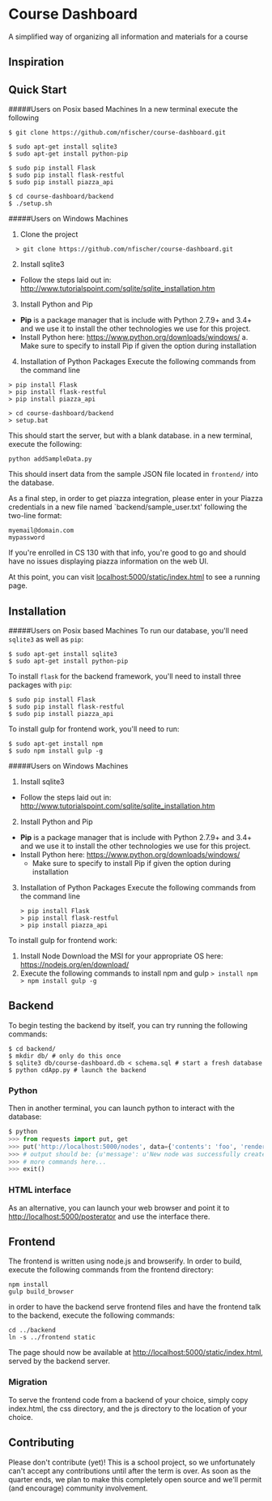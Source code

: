 Course Dashboard
================

A simplified way of organizing all information and materials for a course

Inspiration
-----------

Quick Start
-----------
#####Users on Posix based Machines
In a new terminal execute the following

```
$ git clone https://github.com/nfischer/course-dashboard.git

$ sudo apt-get install sqlite3
$ sudo apt-get install python-pip

$ sudo pip install Flask
$ sudo pip install flask-restful
$ sudo pip install piazza_api

$ cd course-dashboard/backend
$ ./setup.sh
```

#####Users on Windows Machines

1. Clone the project
  ```
    > git clone https://github.com/nfischer/course-dashboard.git
  ```
  
2. Install sqlite3
  - Follow the steps laid out in: http://www.tutorialspoint.com/sqlite/sqlite_installation.htm
3. Install Python and Pip
  - **Pip** is a package manager that is include with Python 2.7.9+ and 3.4+ and we use it to install the other technologies we      use for this project.
  - Install Python here: https://www.python.org/downloads/windows/
    a. Make sure to specify to install Pip if given the option during installation
4. Installation of Python Packages
  Execute the following commands from the command line
  ```
  > pip install Flask
  > pip install flask-restful
  > pip install piazza_api
  
  > cd course-dashboard/backend
  > setup.bat
  ```

This should start the server, but with a blank database. in a new terminal,
execute the following:

```
python addSampleData.py
```

This should insert data from the sample JSON file located in `frontend/` into
the database.

As a final step, in order to get piazza integration, please enter in your Piazza
credentials in a new file named `backend/sample_user.txt' following the two-line
format:

```
myemail@domain.com
mypassword
```

If you're enrolled in CS 130 with that info, you're good to go and should have
no issues displaying piazza information on the web UI.

At this point, you can visit
[localhost:5000/static/index.html](http://localhost:5000/static/index.html) to
see a running page.

Installation
------------

#####Users on Posix based Machines
To run our database, you'll need `sqlite3` as well as `pip`:

```
$ sudo apt-get install sqlite3
$ sudo apt-get install python-pip
```

To install `flask` for the backend framework, you'll need to install three
packages with `pip`:

```
$ sudo pip install Flask
$ sudo pip install flask-restful
$ sudo pip install piazza_api
```

To install gulp for frontend work, you'll need to run:

```
$ sudo apt-get install npm
$ sudo npm install gulp -g
```

#####Users on Windows Machines
1. Install sqlite3
  - Follow the steps laid out in: http://www.tutorialspoint.com/sqlite/sqlite_installation.htm
2. Install Python and Pip
  - **Pip** is a package manager that is include with Python 2.7.9+ and 3.4+ and we use it to install the other technologies we      use for this project.
  - Install Python here: https://www.python.org/downloads/windows/
    - Make sure to specify to install Pip if given the option during installation
3. Installation of Python Packages
    Execute the following commands from the command line
    ```
    > pip install Flask
    > pip install flask-restful
    > pip install piazza_api
    ```

To install gulp for frontend work:
  1. Install Node
    Download the MSI for your appropriate OS here: https://nodejs.org/en/download/
  2. Execute the following commands to install npm and gulp
    ```
    > install npm
    > npm install gulp -g
    ```

Backend
-------

To begin testing the backend by itself, you can try running the following
commands:

```
$ cd backend/
$ mkdir db/ # only do this once
$ sqlite3 db/course-dashboard.db < schema.sql # start a fresh database
$ python cdApp.py # launch the backend
```

### Python

Then in another terminal, you can launch python to interact with the database:

```Python
$ python
>>> from requests import put, get
>>> put('http://localhost:5000/nodes', data={'contents': 'foo', 'renderer': 'bar'}).json()
>>> # output should be: {u'message': u'New node was successfully created'}
>>> # more commands here...
>>> exit()
```

### HTML interface

As an alternative, you can launch your web browser and point it to
[http://localhost:5000/posterator](http://localhost:5000/posterator) and use the
interface there.

Frontend
--------

The frontend is written using node.js and browserify. In order to build, execute
the following commands from the frontend directory:

```
npm install
gulp build_browser
```

in order to have the backend serve frontend files and have the frontend talk to
the backend, execute the following commands:

```
cd ../backend
ln -s ../frontend static
```

The page should now be available at
[http://localhost:5000/static/index.html](http://localhost:5000/static/index.html),
served by the backend server.

### Migration

To serve the frontend code from a backend of your choice, simply copy
index.html, the css directory, and the js directory to the location of your
choice.

Contributing
------------

Please don't contribute (yet)! This is a school project, so we unfortunately
can't accept any contributions until after the term is over. As soon as the
quarter ends, we plan to make this completely open source and we'll permit (and
encourage) community involvement.
